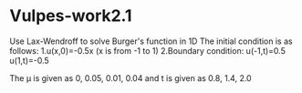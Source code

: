 # Vulpes-work2.1
Use Lax-Wendroff to solve Burger's function in 1D
The initial condition is as follows:
1.u(x,0)=-0.5x (x is from -1 to 1)
2.Boundary condition: u(-1,t)=0.5
                      u(1,t)=-0.5

The μ is given as 0, 0.05, 0.01, 0.04 and t is given as 0.8, 1.4, 2.0

